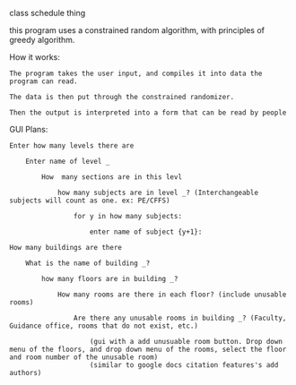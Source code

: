 class schedule thing

this program uses a constrained random algorithm, with principles of greedy algorithm.

How it works:

    The program takes the user input, and compiles it into data the program can read.

    The data is then put through the constrained randomizer.

    Then the output is interpreted into a form that can be read by people

GUI Plans:

    Enter how many levels there are

        Enter name of level _

            How  many sections are in this levl

                how many subjects are in level _? (Interchangeable subjects will count as one. ex: PE/CFFS)

                    for y in how many subjects:

                        enter name of subject {y+1}: 

    How many buildings are there

        What is the name of building _?

            how many floors are in building _?

                How many rooms are there in each floor? (include unusable rooms)

                    Are there any unusable rooms in building _? (Faculty, Guidance office, rooms that do not exist, etc.)

                        (gui with a add unusuable room button. Drop down menu of the floors, and drop down menu of the rooms, select the floor and room number of the unusable room)
                        (similar to google docs citation features's add authors)

